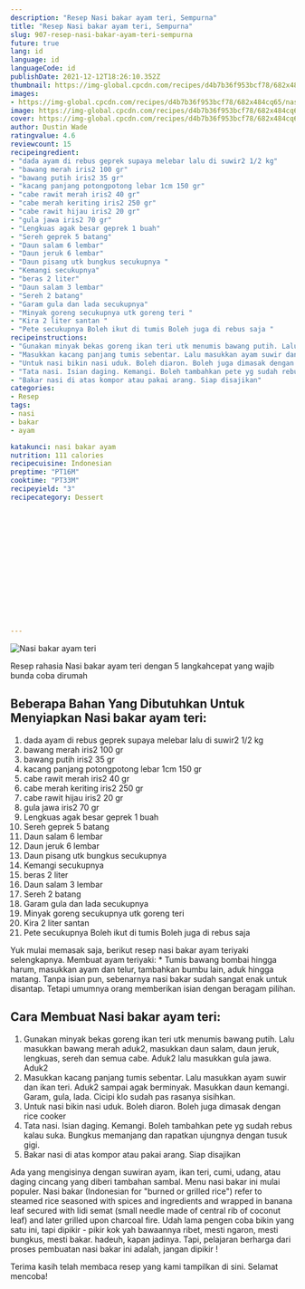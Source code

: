 ```yaml
---
description: "Resep Nasi bakar ayam teri, Sempurna"
title: "Resep Nasi bakar ayam teri, Sempurna"
slug: 907-resep-nasi-bakar-ayam-teri-sempurna
future: true
lang: id
language: id
languageCode: id
publishDate: 2021-12-12T18:26:10.352Z 
thumbnail: https://img-global.cpcdn.com/recipes/d4b7b36f953bcf78/682x484cq65/nasi-bakar-ayam-teri-foto-resep-utama.webp
images:
- https://img-global.cpcdn.com/recipes/d4b7b36f953bcf78/682x484cq65/nasi-bakar-ayam-teri-foto-resep-utama.webp
image: https://img-global.cpcdn.com/recipes/d4b7b36f953bcf78/682x484cq65/nasi-bakar-ayam-teri-foto-resep-utama.webp
cover: https://img-global.cpcdn.com/recipes/d4b7b36f953bcf78/682x484cq65/nasi-bakar-ayam-teri-foto-resep-utama.webp
author: Dustin Wade
ratingvalue: 4.6
reviewcount: 15
recipeingredient:
- "dada ayam di rebus geprek supaya melebar lalu di suwir2 1/2 kg"
- "bawang merah iris2 100 gr"
- "bawang putih iris2 35 gr"
- "kacang panjang potongpotong lebar 1cm 150 gr"
- "cabe rawit merah iris2 40 gr"
- "cabe merah keriting iris2 250 gr"
- "cabe rawit hijau iris2 20 gr"
- "gula jawa iris2 70 gr"
- "Lengkuas agak besar geprek 1 buah"
- "Sereh geprek 5 batang"
- "Daun salam 6 lembar"
- "Daun jeruk 6 lembar"
- "Daun pisang utk bungkus secukupnya "
- "Kemangi secukupnya"
- "beras 2 liter"
- "Daun salam 3 lembar"
- "Sereh 2 batang"
- "Garam gula dan lada secukupnya"
- "Minyak goreng secukupnya utk goreng teri "
- "Kira 2 liter santan "
- "Pete secukupnya Boleh ikut di tumis Boleh juga di rebus saja "
recipeinstructions:
- "Gunakan minyak bekas goreng ikan teri utk menumis bawang putih. Lalu masukkan bawang merah aduk2, masukkan daun salam, daun jeruk, lengkuas, sereh dan semua cabe. Aduk2 lalu masukkan gula jawa. Aduk2"
- "Masukkan kacang panjang tumis sebentar. Lalu masukkan ayam suwir dan ikan teri. Aduk2 sampai agak berminyak. Masukkan daun kemangi. Garam, gula, lada. Cicipi klo sudah pas rasanya sisihkan."
- "Untuk nasi bikin nasi uduk. Boleh diaron. Boleh juga dimasak dengan rice cooker"
- "Tata nasi. Isian daging. Kemangi. Boleh tambahkan pete yg sudah rebus kalau suka. Bungkus memanjang dan rapatkan ujungnya dengan tusuk gigi."
- "Bakar nasi di atas kompor atau pakai arang. Siap disajikan"
categories:
- Resep
tags:
- nasi
- bakar
- ayam

katakunci: nasi bakar ayam 
nutrition: 111 calories
recipecuisine: Indonesian
preptime: "PT16M"
cooktime: "PT33M"
recipeyield: "3"
recipecategory: Dessert


     
    
    
    
    
    
    
    
    
    
    
      
    
---
```



![Nasi bakar ayam teri](https://img-global.cpcdn.com/recipes/d4b7b36f953bcf78/682x484cq65/nasi-bakar-ayam-teri-foto-resep-utama.webp)

Resep rahasia Nasi bakar ayam teri    dengan 5 langkahcepat yang wajib bunda coba dirumah

<!--inarticleads1-->

## Beberapa Bahan Yang Dibutuhkan Untuk Menyiapkan Nasi bakar ayam teri:

1. dada ayam di rebus geprek supaya melebar lalu di suwir2 1/2 kg
1. bawang merah iris2 100 gr
1. bawang putih iris2 35 gr
1. kacang panjang potongpotong lebar 1cm 150 gr
1. cabe rawit merah iris2 40 gr
1. cabe merah keriting iris2 250 gr
1. cabe rawit hijau iris2 20 gr
1. gula jawa iris2 70 gr
1. Lengkuas agak besar geprek 1 buah
1. Sereh geprek 5 batang
1. Daun salam 6 lembar
1. Daun jeruk 6 lembar
1. Daun pisang utk bungkus secukupnya 
1. Kemangi secukupnya
1. beras 2 liter
1. Daun salam 3 lembar
1. Sereh 2 batang
1. Garam gula dan lada secukupnya
1. Minyak goreng secukupnya utk goreng teri 
1. Kira 2 liter santan 
1. Pete secukupnya Boleh ikut di tumis Boleh juga di rebus saja 

Yuk mulai memasak saja, berikut resep nasi bakar ayam teriyaki selengkapnya. Membuat ayam teriyaki: * Tumis bawang bombai hingga harum, masukkan ayam dan telur, tambahkan bumbu lain, aduk hingga matang. Tanpa isian pun, sebenarnya nasi bakar sudah sangat enak untuk disantap. Tetapi umumnya orang memberikan isian dengan beragam pilihan. 

<!--inarticleads2-->

## Cara Membuat Nasi bakar ayam teri:

1. Gunakan minyak bekas goreng ikan teri utk menumis bawang putih. Lalu masukkan bawang merah aduk2, masukkan daun salam, daun jeruk, lengkuas, sereh dan semua cabe. Aduk2 lalu masukkan gula jawa. Aduk2
1. Masukkan kacang panjang tumis sebentar. Lalu masukkan ayam suwir dan ikan teri. Aduk2 sampai agak berminyak. Masukkan daun kemangi. Garam, gula, lada. Cicipi klo sudah pas rasanya sisihkan.
1. Untuk nasi bikin nasi uduk. Boleh diaron. Boleh juga dimasak dengan rice cooker
1. Tata nasi. Isian daging. Kemangi. Boleh tambahkan pete yg sudah rebus kalau suka. Bungkus memanjang dan rapatkan ujungnya dengan tusuk gigi.
1. Bakar nasi di atas kompor atau pakai arang. Siap disajikan


Ada yang mengisinya dengan suwiran ayam, ikan teri, cumi, udang, atau daging cincang yang diberi tambahan sambal. Menu nasi bakar ini mulai populer. Nasi bakar (Indonesian for &#34;burned or grilled rice&#34;) refer to steamed rice seasoned with spices and ingredients and wrapped in banana leaf secured with lidi semat (small needle made of central rib of coconut leaf) and later grilled upon charcoal fire. Udah lama pengen coba bikin yang satu ini, tapi dipikir - pikir kok yah bawaannya ribet, mesti ngaron, mesti bungkus, mesti bakar. hadeuh, kapan jadinya. Tapi, pelajaran berharga dari proses pembuatan nasi bakar ini adalah, jangan dipikir ! 

Terima kasih telah membaca resep yang kami tampilkan di sini. Selamat mencoba!
